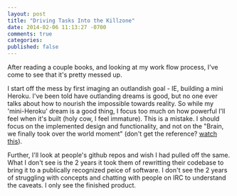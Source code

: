 ```yaml
---
layout: post
title: "Driving Tasks Into the Killzone"
date: 2014-02-06 11:13:27 -0700
comments: true
categories: 
published: false
---
```


After reading a couple books, and looking at my work flow process, I've come to see that it's pretty messed up. 

I start off the mess by first imaging an outlandish goal - IE, building a mini Heroku. I've been told have outlanding dreams is good, but no one ever talks about how to nourish the impossible towards reality. So while my 'mini-Heroku' dream is a good thing, I focus too much on how powerful I'll feel when it's built (holy cow, I feel immature). This is a mistake. I should focus on the implemented design and functionality, and not on the "Brain, we finally took over the world moment" (don't get the reference? [watch this](http://www.youtube.com/watch?v=d5TU8o6TvNk)).

Further, I'll look at people's github repos and wish I had pulled off the same. What I don't see is the 2 years it took them of rewritting their codebase to bring it to a publically recognized peice of software. I don't see the 2 years of struggling with concepts and chatting with people on IRC to understand the caveats. I only see the finished product.
